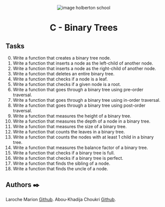 <p align="center">
<picture>
 <source media="(prefers-color-scheme: dark)" srcset="https://images.squarespace-cdn.com/content/v1/5a4bfe8bf09ca4228ceca3b7/1539139199598-ANH454IHZI1OKWONKRXY/logo.jpg?format=2500w">
 <source media="(prefers-color-scheme: light)" srcset="https://encrypted-tbn0.gstatic.com/images?q=tbn:ANd9GcQIrK23KvJPB7XdZrIk9mHwe3GZvtsUZLjkh-eG6KRgCLeWu3MW0kFcggq4COpLmeZviQ&usqp=CAU">
 <img alt="image holberton school" src="https://apply.holbertonschool.com/auth/sign_up?country=fr&locale=fr">
</picture>
</p>


<B><h1 align="center">
C - Binary Trees
</h1></B>


## **Tasks**
0. Write a function that creates a binary tree node.
1. Write a function that inserts a node as the left-child of another node.
2. Write a function that inserts a node as the right-child of another node.
3. Write a function that deletes an entire binary tree.
4. Write a function that checks if a node is a leaf.
5. Write a function that checks if a given node is a root.
6. Write a function that goes through a binary tree using pre-order traversal.
7. Write a function that goes through a binary tree using in-order traversal.
8. Write a function that goes through a binary tree using post-order traversal.
9. Write a function that measures the height of a binary tree.
10. Write a function that measures the depth of a node in a binary tree.
11. Write a function that measures the size of a binary tree.
12. Write a function that counts the leaves in a binary tree.
13. Write a function that counts the nodes with at least 1 child in a binary tree.
14. Write a function that measures the balance factor of a binary tree.
15. Write a function that checks if a binary tree is full.
16. Write a function that checks if a binary tree is perfect.
17. Write a function that finds the sibling of a node.
18. Write a function that finds the uncle of a node.

## **Authors** :black_nib:

Laroche Marion [Github](https://github.com/Mamuche).
Abou-Khadija Choukri [Github](https://github.com/choukri33).
